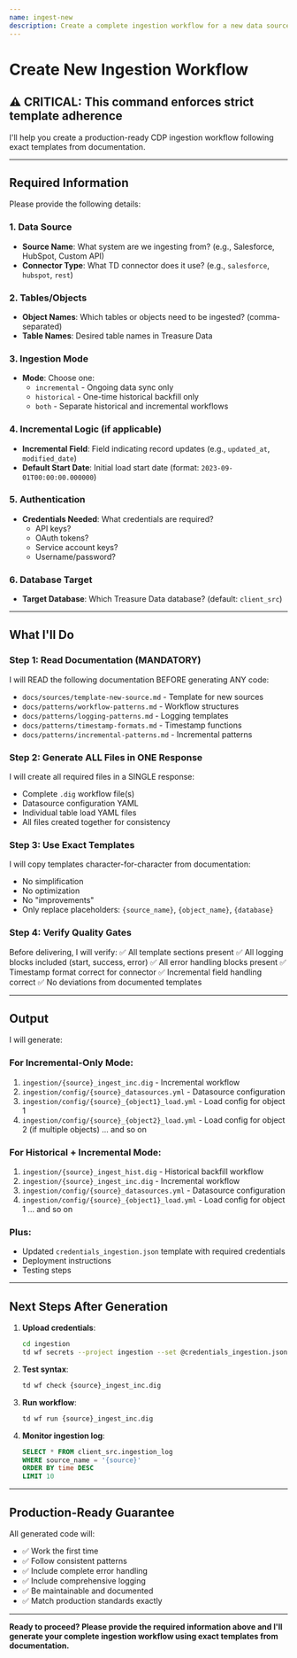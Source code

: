 ```yaml
---
name: ingest-new
description: Create a complete ingestion workflow for a new data source
---
```


# Create New Ingestion Workflow

## ⚠️ CRITICAL: This command enforces strict template adherence

I'll help you create a production-ready CDP ingestion workflow following exact templates from documentation.

---

## Required Information

Please provide the following details:

### 1. Data Source
- **Source Name**: What system are we ingesting from? (e.g., Salesforce, HubSpot, Custom API)
- **Connector Type**: What TD connector does it use? (e.g., `salesforce`, `hubspot`, `rest`)

### 2. Tables/Objects
- **Object Names**: Which tables or objects need to be ingested? (comma-separated)
- **Table Names**: Desired table names in Treasure Data

### 3. Ingestion Mode
- **Mode**: Choose one:
  - `incremental` - Ongoing data sync only
  - `historical` - One-time historical backfill only
  - `both` - Separate historical and incremental workflows

### 4. Incremental Logic (if applicable)
- **Incremental Field**: Field indicating record updates (e.g., `updated_at`, `modified_date`)
- **Default Start Date**: Initial load start date (format: `2023-09-01T00:00:00.000000`)

### 5. Authentication
- **Credentials Needed**: What credentials are required?
  - API keys?
  - OAuth tokens?
  - Service account keys?
  - Username/password?

### 6. Database Target
- **Target Database**: Which Treasure Data database? (default: `client_src`)

---

## What I'll Do

### Step 1: Read Documentation (MANDATORY)
I will READ the following documentation BEFORE generating ANY code:
- `docs/sources/template-new-source.md` - Template for new sources
- `docs/patterns/workflow-patterns.md` - Workflow structures
- `docs/patterns/logging-patterns.md` - Logging templates
- `docs/patterns/timestamp-formats.md` - Timestamp functions
- `docs/patterns/incremental-patterns.md` - Incremental patterns

### Step 2: Generate ALL Files in ONE Response
I will create all required files in a SINGLE response:
- Complete `.dig` workflow file(s)
- Datasource configuration YAML
- Individual table load YAML files
- All files created together for consistency

### Step 3: Use Exact Templates
I will copy templates character-for-character from documentation:
- No simplification
- No optimization
- No "improvements"
- Only replace placeholders: `{source_name}`, `{object_name}`, `{database}`

### Step 4: Verify Quality Gates
Before delivering, I will verify:
✅ All template sections present
✅ All logging blocks included (start, success, error)
✅ All error handling blocks present
✅ Timestamp format correct for connector
✅ Incremental field handling correct
✅ No deviations from documented templates

---

## Output

I will generate:

### For Incremental-Only Mode:
1. `ingestion/{source}_ingest_inc.dig` - Incremental workflow
2. `ingestion/config/{source}_datasources.yml` - Datasource configuration
3. `ingestion/config/{source}_{object1}_load.yml` - Load config for object 1
4. `ingestion/config/{source}_{object2}_load.yml` - Load config for object 2 (if multiple objects)
... and so on

### For Historical + Incremental Mode:
1. `ingestion/{source}_ingest_hist.dig` - Historical backfill workflow
2. `ingestion/{source}_ingest_inc.dig` - Incremental workflow
3. `ingestion/config/{source}_datasources.yml` - Datasource configuration
4. `ingestion/config/{source}_{object1}_load.yml` - Load config for object 1
... and so on

### Plus:
- Updated `credentials_ingestion.json` template with required credentials
- Deployment instructions
- Testing steps

---

## Next Steps After Generation

1. **Upload credentials**:
   ```bash
   cd ingestion
   td wf secrets --project ingestion --set @credentials_ingestion.json
   ```

2. **Test syntax**:
   ```bash
   td wf check {source}_ingest_inc.dig
   ```

3. **Run workflow**:
   ```bash
   td wf run {source}_ingest_inc.dig
   ```

4. **Monitor ingestion log**:
   ```sql
   SELECT * FROM client_src.ingestion_log
   WHERE source_name = '{source}'
   ORDER BY time DESC
   LIMIT 10
   ```

---

## Production-Ready Guarantee

All generated code will:
- ✅ Work the first time
- ✅ Follow consistent patterns
- ✅ Include complete error handling
- ✅ Include comprehensive logging
- ✅ Be maintainable and documented
- ✅ Match production standards exactly

---

**Ready to proceed? Please provide the required information above and I'll generate your complete ingestion workflow using exact templates from documentation.**
